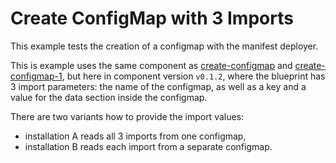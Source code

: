 # Create ConfigMap with 3 Imports

This example tests the creation of a configmap with the manifest deployer.

This is example uses the same component as [create-configmap](../create-configmap) and
[create-configmap-1](../create-configmap-1), but here in component version `v0.1.2`,
where the blueprint has 3 import parameters: the name of the configmap, as well as a key and a value for the data 
section inside the configmap.

There are two variants how to provide the import values:

- installation A reads all 3 imports from one configmap,
- installation B reads each import from a separate configmap.
